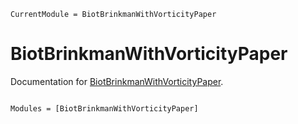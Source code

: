 ```@meta
CurrentModule = BiotBrinkmanWithVorticityPaper
```

# BiotBrinkmanWithVorticityPaper

Documentation for [BiotBrinkmanWithVorticityPaper](https://github.com/amartinhuertas/BiotBrinkmanWithVorticityPaper.jl).

```@index
```

```@autodocs
Modules = [BiotBrinkmanWithVorticityPaper]
```
